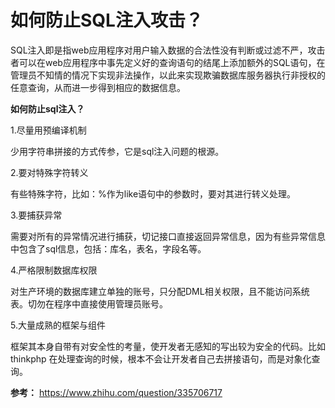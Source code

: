 # 如何防止SQL注入攻击？

SQL注入即是指web应用程序对用户输入数据的合法性没有判断或过滤不严，攻击者可以在web应用程序中事先定义好的查询语句的结尾上添加额外的SQL语句，在管理员不知情的情况下实现非法操作，以此来实现欺骗数据库服务器执行非授权的任意查询，从而进一步得到相应的数据信息。


**如何防止sql注入？**

1.尽量用预编译机制

少用字符串拼接的方式传参，它是sql注入问题的根源。

2.要对特殊字符转义

有些特殊字符，比如：%作为like语句中的参数时，要对其进行转义处理。

3.要捕获异常

需要对所有的异常情况进行捕获，切记接口直接返回异常信息，因为有些异常信息中包含了sql信息，包括：库名，表名，字段名等。

4.严格限制数据库权限

对生产环境的数据库建立单独的账号，只分配DML相关权限，且不能访问系统表。切勿在程序中直接使用管理员账号。

5.大量成熟的框架与组件

框架其本身自带有对安全性的考量，使开发者无感知的写出较为安全的代码。比如 thinkphp 在处理查询的时候，根本不会让开发者自己去拼接语句，而是对象化查询。

**参考：** https://www.zhihu.com/question/335706717

